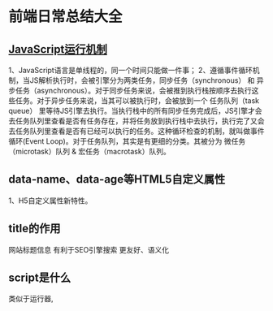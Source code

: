 # 前端日常总结大全
## [JavaScript运行机制](https://baijiahao.baidu.com/s?id=1615713540466951098&wfr=spider&for=pchttp:// "JavaScript运行机制")
1、JavaScript语言是单线程的，同一个时间只能做一件事；
2、遵循事件循环机制，当JS解析执行时，会被引擎分为两类任务，同步任务（synchronous） 和 异步任务（asynchronous）。对于同步任务来说，会被推到执行栈按顺序去执行这些任务。对于异步任务来说，当其可以被执行时，会被放到一个 任务队列（task queue） 里等待JS引擎去执行。当执行栈中的所有同步任务完成后，JS引擎才会去任务队列里查看是否有任务存在，并将任务放到执行栈中去执行，执行完了又会去任务队列里查看是否有已经可以执行的任务。这种循环检查的机制，就叫做事件循环(Event Loop)。对于任务队列，其实是有更细的分类。其被分为 微任务（microtask）队列 & 宏任务（macrotask）队列。

## data-name、data-age等HTML5自定义属性
1、H5自定义属性新特性。

## title的作用
网站标题信息
有利于SEO引擎搜索
更友好、语义化

## script是什么
类似于运行器,<script>标签，立刻唤醒JavaScript解析器来解析js代码

## defer和async的区别
1、 `<script src="script.js">` 没有 defer 或 async,浏览器会立即加载并执行指定的脚本,“立即”指的是在渲染该 script 标签之下的文档元素之前,也就是说不等待后续载入的文档元素,读到就加载并执行。

2、` <script async src="script.js">` 有 async,加载和渲染后续文档元素的过程将和 script.js 的加载与执行并行进行（异步）。

3、 `<script defer src="myscript.js">` 有 defer,加载后续文档元素的过程将和 script.js 的加载并行进行（异步）,但是 script.js 的执行要在所有元素解析完成之后,DOMContentLoaded 事件触发之前完成。

从实用角度来说,首先把所有脚本都丢到 </body> 之前是最佳实践,因为对于旧浏览器来说这是唯一的优化选择,此法可保证非脚本的其他一切元素能够以最快的速度得到加载和解析。
defer 和 async 在网络读取（下载）这块儿是一样的,都是异步的（相较于 HTML 解析）
它俩的差别在于脚本下载完之后何时执行,显然 defer 是最接近我们对于应用脚本加载和执行的要求的。
关于 defer,此图未尽之处在于它是按照加载顺序执行脚本的,这一点要善加利用
async 则是一个乱序执行的主,反正对它来说脚本的加载和执行是紧紧挨着的,所以不管你声明的顺序如何,只要它加载完了就会立刻执行
仔细想想,async 对于应用脚本的用处不大,因为它完全不考虑依赖（哪怕是最低级的顺序执行）,不过它对于那些可以不依赖任何脚本或不被任何脚本依赖的脚本来说却是非常合适的

## DOMContentLoaded和window.onload的区别
何时触发这两个事件？
1、当 onload 事件触发时，页面上所有的DOM，样式表，脚本，图片，flash都已经加载完成了。
2、当 DOMContentLoaded 事件触发时，仅当DOM加载完成，不包括样式表，图片，flash。


## 盒模型是什么
1、内容(content)、内边距(padding)、边框(border)、外边距(margin)， CSS盒子模型都具备这些属性。

## 宽度不定，如何实现三个元素按照1：1：1布局
父元素：display: flex;
子集：flex:1;

## 介绍一下BFC
一、常见定位方案
在讲 BFC 之前，我们先来了解一下常见的定位方案，定位方案是控制元素的布局，有三种常见方案:

普通流 (normal flow)
在普通流中，元素按照其在 HTML 中的先后位置至上而下布局，在这个过程中，行内元素水平排列，直到当行被占满然后换行，块级元素则会被渲染为完整的一个新行，除非另外指定，否则所有元素默认都是普通流定位，也可以说，普通流中元素的位置由该元素在 HTML 文档中的位置决定。
浮动 (float)
在浮动布局中，元素首先按照普通流的位置出现，然后根据浮动的方向尽可能的向左边或右边偏移，其效果与印刷排版中的文本环绕相似。
绝对定位 (absolute positioning)
在绝对定位布局中，元素会整体脱离普通流，因此绝对定位元素不会对其兄弟元素造成影响，而元素具体的位置由绝对定位的坐标决定。

二、BFC 概念
Formatting context(格式化上下文) 是 W3C CSS2.1 规范中的一个概念。它是页面中的一块渲染区域，并且有一套渲染规则，它决定了其子元素将如何定位，以及和其他元素的关系和相互作用。


那么 BFC 是什么呢？

BFC 即 Block Formatting Contexts (块级格式化上下文)，它属于上述定位方案的普通流。

具有 BFC 特性的元素可以看作是隔离了的独立容器，容器里面的元素不会在布局上影响到外面的元素，并且 BFC 具有普通容器所没有的一些特性。

通俗一点来讲，可以把 BFC 理解为一个封闭的大箱子，箱子内部的元素无论如何翻江倒海，都不会影响到外部。

三、触发 BFC
只要元素满足下面任一条件即可触发 BFC 特性：

body 根元素
浮动元素：float 除 none 以外的值
绝对定位元素：position (absolute、fixed)
display 为 inline-block、table-cells、flex
overflow 除了 visible 以外的值 (hidden、auto、scroll)

## DOM事件流的顺序
DOM事件流包括三个阶段:
事件捕获阶段
处于目标阶段
事件冒泡阶段

事件捕获阶段 => 处于目标阶段 => 事件冒泡阶段
在这个过程中可以使用event.stopPropagation();来阻止这个过程继续执行；
而addEventListener（）的第三个参数为：true则表示将事件绑定在捕获阶段，false表示将事件绑定在冒泡阶段；

捕获阶段：从window对象传导到目标节点（上层传到底层）称为“捕获阶段”（capture phase），捕获阶段不会响应任何事件；
目标阶段：在目标节点上触发，称为“目标阶段”
冒泡阶段：从目标节点传导回window对象（从底层传回上层），称为“冒泡阶段”（bubbling phase）。事件代理即是利用事件冒泡的机制把里层所需要响应的事件绑定到外层；

![](https://img-blog.csdnimg.cn/2019011111581623.jpg)


## 事件委托
1、可以大量节省内存占用，减少事件注册，比如在ul上代理所有li的click事件就非常棒
2、可以实现当新增子对象时无需再次对其绑定（动态绑定事件）

## setTimeout、Promise、Async、Await异步原理和执行顺序
## ES6的新增功能
1.Default Parameters（默认参数） in ES6
2.Template Literals（模板对象） in ES6
3.Multi-line Strings （多行字符串）in ES6
4.Destructuring Assignment （解构赋值）in ES6
5.Arrow Functions in（箭头函数） ES6
6.Promises in ES6
7.Block-Scoped Constructs Let and Const（块作用域let和const）
8.Classes （类）in ES6
9.Modules （模块）in ES6
```html
import虽然属于声明命令，但它是和export命令配合使用的。export命令用于规定模块的对外接口，import命令用于输入其他模块提供的功能。
```

ES6为字符串扩展了几个新的API：
```html
includes()：返回布尔值，表示是否找到了参数字符串。
startsWith()：返回布尔值，表示参数字符串是否在原字符串的头部。
endsWith()：返回布尔值，表示参数字符串是否在原字符串的尾部。 
```
## src和href区别
href用于建立当前页面与引用资源之间的关系（链接），而src则会替换当前标签。遇到href，页面会并行加载后续内容；而src则不同，浏览器需要加载完毕src的内容才会继续往下走。

## Cookie 安全性

一、对保存到cookie里面的敏感信息必须加密

二、设置HttpOnly为true
1、该属性值的作用就是防止Cookie值被页面脚本读取。
2、但是设置HttpOnly属性，HttpOnly属性只是增加了攻击者的难度，Cookie盗窃的威胁并没有彻底消除，因为cookie还是有可能传递的过程中被监听捕获后信息泄漏。

三、设置Secure为true
1、给Cookie设置该属性时，只有在https协议下访问的时候，浏览器才会发送该Cookie。
2、把cookie设置为secure，只保证cookie与WEB服务器之间的数据传输过程加密，而保存在本地的cookie文件并不加密。如果想让本地cookie也加密，得自己加密数据。

四、给Cookie设置有效期
1、如果不设置有效期，万一用户获取到用户的Cookie后，就可以一直使用用户身份登录。
2、在设置Cookie认证的时候，需要加入两个时间，一个是“即使一直在活动，也要失效”的时间，一个是“长时间不活动的失效时间”，并在Web应用中，首先判断两个时间是否已超时，再执行其他操作。

## XSRF攻击
1、检测请求头中的Referer字段
2、添加检验token

## XSS 攻击
1、可以合理利用现有成熟框架、开启自带的HTML转义功能，过滤特殊字符。
2、校验用户输入的特殊字符
3、前端和服务端合作，阻止未转义特殊字符输出。
4、尽量避免内联事件，尽量不要使用 <code>onLoad="onload('{{data}}')"</code>、<code>onClick="go('{{action}}')"</code> 这种拼接内联事件的写法。在 JavaScript 中通过 <code>.addEventlistener()</code> 事件绑定会更安全。
5、避免拼接 HTML</strong>前端采用拼接 HTML 的方法比较危险，如果框架允许，使用 <code>createElement</code>、<code>setAttribute</code> 之类的方法实现。或者采用比较成熟的渲染框架，如 Vue/React 等。

## 浏览器缓存
强制缓存优先于协商缓存进行，若强制缓存(Expires和Cache-Control)生效则直接使用缓存，若不生效则进行协商缓存(Last-Modified / If-Modified-Since和Etag / If-None-Match)，协商缓存由服务器决定是否使用缓存，若协商缓存失效，那么代表该请求的缓存失效，重新获取请求结果，再存入浏览器缓存中；生效则返回304，继续使用缓存，主要过程如下：

![](https://www.mwcxs.top/static/upload/pics/2019/1/30SX0D2hqApuJ7Z44y609Z3RKp.png)

![](https://pics1.baidu.com/feed/bd3eb13533fa828bdc28583dc7e44d33950a5ae3.jpeg?token=e62e6b72e2053c46185f2ddf0532a861)

## get和post区别

## 重载重写区别，应用场景

## 手写代码 合并两个有序数组

## css垂直居中的实现

## css三角形的实现

## 从输入url到页面加载发生了什么

这是一道经典的面试题，这道题没有一个标准的答案，它涉及很多的知识点，面试官会通过这道题了解你对哪一方面的知识比较擅长，然后继续追问看看你的掌握程度。当然我写的这些也只是我的一些简单的理解，从前端的角度出发，我觉得首先回答必须包括几个基本的点，然后在根据你的理解深入回答。

　　1、浏览器的地址栏输入URL并按下回车。

　　2、浏览器查找当前URL是否存在缓存，并比较缓存是否过期。

　　3、DNS解析URL对应的IP。

　　4、根据IP建立TCP连接（三次握手）。

　　5、HTTP发起请求。

　　6、服务器处理请求，浏览器接收HTTP响应。

　　7、渲染页面，构建DOM树。

　　8、关闭TCP连接（四次挥手）。

　　说完整个过程的几个关键点后我们再来展开的说一下。

　　一、URL

　　我们常见的RUL是这样的:http://www.baidu.com,这个域名由三部分组成：协议名、域名、端口号，这里端口是默认所以隐藏。除此之外URL还会包含一些路径、查询和其他片段，例如：http://www.tuicool.com/search?kw=%E4%。我们最常见的的协议是HTTP协议，除此之外还有加密的HTTPS协议、FTP协议、FILe协议等等。URL的中间部分为域名或者是IP，之后就是端口号了。通常端口号不常见是因为大部分的都是使用默认端口，如HTTP默认端口80，HTTPS默认端口443。说到这里可能有的面试官会问你同源策略，以及更深层次的跨域的问题，我今天就不在这里展开了。

　　二、缓存

　　说完URL我们说说浏览器缓存,HTTP缓存有多种规则，根据是否需要重新向服务器发起请求来分类，我将其分为强制缓存，对比缓存。

　　强制缓存判断HTTP首部字段：cache-control，Expires。

　　Expires是一个绝对时间，即服务器时间。浏览器检查当前时间，如果还没到失效时间就直接使用缓存文件。但是该方法存在一个问题：服务器时间与客户端时间可能不一致。因此该字段已经很少使用。

　　cache-control中的max-age保存一个相对时间。例如Cache-Control: max-age = 484200，表示浏览器收到文件后，缓存在484200s内均有效。 如果同时存在cache-control和Expires，浏览器总是优先使用cache-control。

　　对比缓存通过HTTP的last-modified，Etag字段进行判断。

　　last-modified是第一次请求资源时，服务器返回的字段，表示最后一次更新的时间。下一次浏览器请求资源时就发送if-modified-since字段。服务器用本地Last-modified时间与if-modified-since时间比较，如果不一致则认为缓存已过期并返回新资源给浏览器；如果时间一致则发送304状态码，让浏览器继续使用缓存。

　　Etag：资源的实体标识（哈希字符串），当资源内容更新时，Etag会改变。服务器会判断Etag是否发生变化，如果变化则返回新资源，否则返回304。

　　![](https://images2015.cnblogs.com/blog/1034346/201703/1034346-20170329142757404-377860259.png)

　　三、DNS域名解析

　　我们知道在地址栏输入的域名并不是最后资源所在的真实位置，域名只是与IP地址的一个映射。网络服务器的IP地址那么多，我们不可能去记一串串的数字，因此域名就产生了，域名解析的过程实际是将域名还原为IP地址的过程。

　　首先浏览器先检查本地hosts文件是否有这个网址映射关系，如果有就调用这个IP地址映射，完成域名解析。

　　如果没找到则会查找本地DNS解析器缓存，如果查找到则返回。

　　如果还是没有找到则会查找本地DNS服务器，如果查找到则返回。

　　最后迭代查询，按根域服务器 ->顶级域,.cn->第二层域，hb.cn ->子域，www.hb.cn的顺序找到IP地址。

　　![](https://images2015.cnblogs.com/blog/1034346/201703/1034346-20170329144552311-345405404.jpg)

　　递归查询，按上一级DNS服务器->上上级->....逐级向上查询找到IP地址。

　　![](https://images2015.cnblogs.com/blog/1034346/201703/1034346-20170329144611358-1044454178.jpg)

　　四、TCP连接

　　在通过第一步的DNS域名解析后，获取到了服务器的IP地址，在获取到IP地址后，便会开始建立一次连接，这是由TCP协议完成的，主要通过三次握手进行连接。

　　第一次握手： 建立连接时，客户端发送syn包（syn=j）到服务器，并进入SYN_SENT状态，等待服务器确认； 

　　第二次握手： 服务器收到syn包，必须确认客户的SYN（ack=j+1），同时自己也发送一个SYN包（syn=k），即SYN+ACK包，此时服务器进入SYN_RECV状态；

　　第三次握手： 客户端收到服务器的SYN+ACK包，向服务器发送确认包ACK(ack=k+1），此包发送完毕，客户端和服务器进入ESTABLISHED（TCP连接成功）状态，完成三次握手。

 

　　完成三次握手，客户端与服务器开始传送数据。

　　![](https://images2015.cnblogs.com/blog/1034346/201703/1034346-20170329145607592-1103856922.png)

**五、浏览器向服务器发送HTTP请求**

　　完整的HTTP请求包含请求起始行、请求头部、请求主体三部分。

　　![](https://images2015.cnblogs.com/blog/1034346/201703/1034346-20170329150734545-432760222.jpg)

　　**六、浏览器接收响应**

　　服务器在收到浏览器发送的HTTP请求之后，会将收到的HTTP报文封装成HTTP的Request对象，并通过不同的Web服务器进行处理，处理完的结果以HTTP的Response对象返回，主要包括状态码，响应头，响应报文三个部分。

　　状态码主要包括以下部分

　　1xx：指示信息–表示请求已接收，继续处理。

　　2xx：成功–表示请求已被成功接收、理解、接受。

　　3xx：重定向–要完成请求必须进行更进一步的操作。

　　4xx：客户端错误–请求有语法错误或请求无法实现。

　　5xx：服务器端错误–服务器未能实现合法的请求。

　　响应头主要由Cache-Control、 Connection、Date、Pragma等组成。

　　响应体为服务器返回给浏览器的信息，主要由HTML，css，js，图片文件组成。

　　七、页面渲染

　　如果说响应的内容是HTML文档的话，就需要浏览器进行解析渲染呈现给用户。整个过程涉及两个方面：解析和渲染。在渲染页面之前，需要构建DOM树和CSSOM树。

　　![](https://images2015.cnblogs.com/blog/1034346/201703/1034346-20170329153247436-670728382.png)

　　在浏览器还没接收到完整的 HTML 文件时，它就开始渲染页面了，在遇到外部链入的脚本标签或样式标签或图片时，会再次发送 HTTP 请求重复上述的步骤。在收到 CSS 文件后会对已经渲染的页面重新渲染，加入它们应有的样式，图片文件加载完立刻显示在相应位置。在这一过程中可能会触发页面的重绘或重排。这里就涉及了两个重要概念：Reflow和Repaint。

　　Reflow，也称作Layout，中文叫回流，一般意味着元素的内容、结构、位置或尺寸发生了变化，需要重新计算样式和渲染树，这个过程称为Reflow。

　　Repaint，中文重绘，意味着元素发生的改变只是影响了元素的一些外观之类的时候（例如，背景色，边框颜色，文字颜色等），此时只需要应用新样式绘制这个元素就OK了，这个过程称为Repaint。

　　所以说Reflow的成本比Repaint的成本高得多的多。DOM树里的每个结点都会有reflow方法，一个结点的reflow很有可能导致子结点，甚至父点以及同级结点的reflow。

下面这些动作有很大可能会是成本比较高的：

增加、删除、修改DOM结点时，会导致Reflow或Repaint

移动DOM的位置，或是搞个动画的时候

内容发生变化

修改CSS样式的时候

Resize窗口的时候（移动端没有这个问题），或是滚动的时候

修改网页的默认字体时

　　基本上来说，reflow有如下的几个原因：

Initial，网页初始化的时候

Incremental，一些js在操作DOM树时

Resize，其些元件的尺寸变了

StyleChange，如果CSS的属性发生变化了

Dirty，几个Incremental的reflow发生在同一个frame的子树上

**八、关闭TCP连接或继续保持连接**

通过四次挥手关闭连接(FIN ACK, ACK, FIN ACK, ACK)。

　　![](https://images2015.cnblogs.com/blog/1034346/201703/1034346-20170329153945389-2019926409.png)

　　第一次挥手是浏览器发完数据后，发送FIN请求断开连接。

　　第二次挥手是服务器发送ACK表示同意，如果在这一次服务器也发送FIN请求断开连接似乎也没有不妥，但考虑到服务器可能还有数据要发送，所以服务器发送FIN应该放在第三次挥手中。

　　这样浏览器需要返回ACK表示同意，也就是第四次挥手。


　　至此从浏览器地址栏输入URL到页面呈现到你面前的整个过程就分析完了。



## 浏览器渲染过程与性能优化
https://juejin.cn/post/6844904040346681358#heading-27

## HTTP CODE 状态码

```html
100 Continue  继续，一般在发送post请求时，已发送了http header之后服务端将返回此信息，表示确认，之后发送具体参数信息
200 OK   正常返回信息
201 Created  请求成功并且服务器创建了新的资源
202 Accepted  服务器已接受请求，但尚未处理
301 Moved Permanently  请求的网页已永久移动到新位置
302 Found  临时性重定向
303 See Other  临时性重定向，且总是使用 GET 请求新的 URI
304 Not Modified  自从上次请求后，请求的网页未修改过
400 Bad Request  服务器无法理解请求的格式，客户端不应当尝试再次使用相同的内容发起请求
401 Unauthorized  请求未授权
403 Forbidden  禁止访问
404 Not Found  找不到如何与 URI 相匹配的资源
500 Internal Server Error  最常见的服务器端错误
503 Service Unavailable 服务器端暂时无法处理请求（可能是过载或维护）
```

## 性能分析 chrome devtool lighthouse

## 前端页面加载阻塞渲染问题，如何解决？

一、解析DOM树和CSSOM

1.HTML标签进行Dom树解析 
解析遇到link、script、img标签时，浏览器会向服务器发送请求资源。
script的加载或者执行都会阻塞html解析、其他下载线程以及渲染线程。
link加载完css后会解析为CSSOM(层叠样式表对象模型,一棵仅含有样式信息的树)。css的加载和解析不会阻塞html的解析，但会阻塞渲染。
img的加载不会阻塞html的解析，但img加载后并不渲染，它需要等待Render Tree生成完后才和Render Tree一起渲染出来。未下载完的图片需等下载完后才渲染。

2.CSS语法进行CSS树解析 
	CSS解释器将CSS进行解释然后解析
	划重点！！！Dom树和CSSOM两者不是解析完再渲染的，而是边解析边进行渲染的！
	DOM树和CSSOM渲染完成后合并生成Render树
	布局（reflow重排发生在这个阶段）
	布局（reflow重排发生在这个阶段）

这个阶段是通过递归调用进行布局的，引擎计算各元素的尺寸大小，进行布局树绘制

触发重排：

页面首次渲染
浏览器窗口大小变化
元素尺寸、位置、内容、字体大小发生变化
添加或删除可见的元素
激活伪类时
 
绘制（repainting重绘发生在这个阶段）
触发重绘：改变元素颜色、背景、visibility、outline等属性

重排一定会触发重绘，重绘不一定会触发重排 。

阻塞问题总结
阻塞发生的情况：
遇到script标签加载js的时候会加载js并且执行完毕才开始渲染
遇到alert会阻塞
css也会阻塞
css是由单独的下载线程异步下载的。

总结：
1.css加载不会阻塞DOM树的解析
2.css加载会阻塞DOM树（render树）的渲染
3.css加载会阻塞后面js语句的执行

为了避免让用户看到长时间的白屏时间，我们应该尽可能的提高css加载速度，比如可以使用以下几种方法:

使用CDN(因为CDN会根据你的网络状况，替你挑选最近的一个具有缓存内容的节点为你提供资源，因此可以减少加载时间)
对css进行压缩(可以用很多打包工具，比如webpack,gulp等，也可以通过开启gzip压缩)
合理的使用缓存(设置cache-control,expires,以及E-tag都是不错的，不过要注意一个问题，就是文件更新后，你要避免缓存而带来的影响。其中一个解决防范是在文件名字后面加一个版本号)
减少http请求数，将多个css文件合并，或者是干脆直接写成内联样式(内联样式的一个缺点就是不能缓存)

![](https://img2018.cnblogs.com/blog/1659314/201908/1659314-20190822111456778-550471352.jpg)

## JS更新DOM后页面及时渲染问题

深入研究浏览器内核可以发现，浏览器内核是多线程的，其中一个常驻线程叫javascript引擎线程，负责执行js代码，还有一个常驻线程叫GUI渲染线程，负责页面渲染，dom重画等操作。javascript引擎是基于事件驱动单线程执行的，js线程一直在等待着任务列表中的任务到来，而js线程与gui渲染线程是互斥的，当js线程执行时，渲染线程呈挂起状态，只有当js线程空闲时渲染线程才会执行。所以，我们可以理解为什么dom更新总是不能被立刻执行。就我们的代码来说，显示提示和隐藏提示的dom操作都被浏览器记下来了并放在gui渲染线程的任务队列中，但都没有立刻进行渲染，而是在当前函数完成后（js线程已处于空闲状态），进行最终的dom渲染，而我们的用户则基本感受不到这个过程，因为经过show和hide两个相反的操作，相当于dom完全没变。

![](https://img-blog.csdn.net/20131116163500734)

浏览器的行为虽然是合理的，但却给我们带来了麻烦，怎么才能强制浏览器执行dom更新的操作以满足我们的业务需要，给用户友好的提示呢，有两种方法：

采用alert语句进行提示，alert语句会block住js线程，将执行权让给gui渲染线程，执行alert之后浏览器会把这个语句之前的所有对dom的操作都进行体现。这个方法虽然简单有效，但不具有可操作性，首先alert是简单粗暴的一种提示方式，反倒降低了用户体验，其次不能适用在各种场景中，不可能在系统中无缘无故地弹出个alert框只是为了强制重画更新的dom。所以，该方法不值得推广。

采用setTimeout方法，这是普遍的解决方案。把计算逻辑和隐藏提示的方法放在setTimeout里可以解决这个问题，因为setTimeout启用了一个定时器，指定在经过一段时间后执行某段逻辑，从而使这段逻辑跳离了当前函数体，使当前函数可以快速地执行完，之后如果js引擎线程中没有排队的任务，则gui渲染线程得到执行，showTip相关的dom更新得到体现。当定时器到时后，js线程又得到了新的任务，从而使计算逻辑和隐藏提示的操作得到执行。

## HTTP 1.0 和 HTTP2.0 的区别

HTTP/2没有改变HTTP的基本语义和操作，各种操作方法（如GET/POST/HEAD等）、请求头和请求体机制都没有改变，不同的只是传输的方式改变了。HTTP/1.x 协议以换行符作为纯文本的分隔符，而 HTTP/2 将所有传输的信息分割为更小的消息和帧，并采用二进制格式对它们编码。

**HTTP/2的主要功能特性**

将HTTP协议中的纯文本传输修改成了二进制帧传输，分为头部帧和数据帧。
使用HPCAK对头部数据压缩，添加头部索引减少重复头部数据传输。
添加数据优先级，针对不同的数据源建立不同的优先级树，确保优先级高的数据不会被阻塞。
请求响应的复用，同一个数据流中可以同时以不同的顺序发送多个不同的帧，每个数据源只产生一个连接。
流控制，阻止发送方向接收方发送的大量数据，通过请求窗口限制请求速率。
服务端推送，打破严格的请求-响应机制，服务端也可以主动推送数据到客户端。

**HTTP/2数据传输的基本元素**

新的HTTP/2协议通过二进制帧来传输数据，改变了客户端与服务器之间交换数据的方式，主要涉及了三个概念：

帧：HTTP/2数据传输的基本单位，通过把原始的文本数据处理成二进制帧来发送。
消息：逻辑请求和响应构成的统一整体就是消息。
数据流：建立的TCP连接，承载发送一条和多条消息。
帧和消息

和HTTP/1一样，HTTP/2依旧还是保留了请求头、请求体以及响应体的部分。只不过在传输的时候被处理成了二进制的内容格式，同时把请求帧和响应帧区分开来了，两者可以单独发送。


## 手撕 简版 Promise 

```javascript
let myPromise = function (executor) {
    let self = this;//缓存一下this

    self.status = 'pending';// 状态管理 状态的变化只能由pending变为resolved或者rejected。一件事情不能既成功又失败。所以resolved和rejected不能相互转化。
    self.value = undefined;// 成功后的值 传给resolve
    self.reason = undefined;//失败原因 传给reject

    self.onResolvedCallbacks = [];// 存放then中成功的回调
    self.onRejectedCallbacks = []; // 存放then中失败的回调 
    // 这里说明一下，第三步使用定时器。执行完 new Promise 之后，会执行then方法，此时会把then中的方法缓存起来，并不执行：此时状态还是pending。等到定时器2秒之后，执行
    // resolve|reject 时，而是依次执行存放在数组中的方法。 参考发布订阅模式

    function resolve(value) {
        // pending => resolved
        if (self.status === 'pending') {
            self.value = value;
            self.status = 'resolved';
            // 依次执行缓存的成功的回调
            self.onResolvedCallbacks.forEach(fn => fn(self.value));
        }
    }

    function reject(reason) {
        // pending => rejected
        if (self.status === 'pending') {
            self.value = value;
            self.status = 'rejected';
            // 依次执行缓存的失败的回调
            self.onRejectedCallbacks.forEach(fn => fn(self.reason));
        }
    }

    try {
        //new Promise 时 executor执行
        executor(resolve, reject);
    } catch (error) {
        reject(error);// 当executor中执行有异常时，直接执行reject
    }
}

// 每个Promise实例上都有then方法
Promise.prototype.then = function (onFulfilled, onRejected) {
    let self = this;

    // 执行了 resolve
    if (self.status === 'resolved') {
        // 执行成功的回调
        onFulfilled(self.value);
    }

    // 执行了 reject
    if (self.status === 'rejected') {
        // 执行失败的回调
        onRejected(self.reason);
    }

    // new Promise中可以支持异步行为 当既不执行resolve又不执行reject时 状态是默认的等待态pending
    if (self.status === 'pending') {
        // 缓存成功的回调
        self.onResolvedCallbacks.push(onFulfilled);
        // 缓存失败的回调
        self.onRejectedCallbacks.push(onRejected);
    }
};

```


## 通过解析过程了解JavaScript
什么是Javascript解析引擎？
Javascript解析引擎（简称Javascript引擎），是一个程序，是浏览器引擎的一个部分。

每个浏览器的Javascript解析引擎都不相同（因为每个浏览器编写Javascript解析引擎的语言（C或者C++）以及解析原理都不相同）。标准的Javascript解析引擎会按照 ECMAScript文档来实现。虽然每个浏览器的Javascript解析引擎不同，但Javascript的语言性质决定了Javascript关键的渲染原理仍然是动态执行Javascript字符串。只是词法分析、语法分析、变量赋值、字符串拼接的实现方式有所不同。

JavaScript解析引擎到底是干什么的？
JavaScript解析引擎就是根据ECMAScript定义的语言标准来动态执行JavaScript字符串。虽然之前说现在很多浏览器不全是按照标准来的，解释机制也不尽相同，但动态解析JS的过程还是分成两个阶段：语法检查阶段和运行阶段。

语法检查包括词法分析和语法分析，运行阶段又包括预解析和运行阶段（像V8引擎会将JavaScript字符串编译成二进制代码，此过程应该归到语法检查过程中）。

JavaScript解析过程
在JavaScript解析过程中，如遇错误就直接跳出当前代码块，直接执行下一个 script 代码段。所以在同一个 script 内的代码段有错误的话就不会执行下去，但是不会影响下一个 script 内的代码段。

第一阶段：语法检查
语法检查也是JavaScript解析器的工作之一，包括 词法分析 和 语法分析，过程大致如下：

一：词法分析
词法分析：JavaScript解释器先把JavaScript代码（字符串）的字符流按照ECMAScript标准转换为记号流。
例如：把字符流：

a = (b - c);
转换为记号流：

NAME "a"
EQUALS
OPEN_PARENTHESIS
 NAME "b"
MINUS 
NAME "c"
CLOSE_PARENTHESIS
SEMICOLON
二：语法分析
语法分析：JavaScript语法分析器在经过词法分析后，将记号流按照ECMAScript标准把词法分析所产生的记号生成语法树。
通俗地说就是把从程序中收集的信息存储到数据结构中，每取一个词法记号，就送入语法分析器进行分析。

语法分析不做的事：去掉注释，自动生成文档，提供错误位置（可以通过记录行号来提供）。ECMAScript标准如下：

var，if，else，break，continue等是JavaScript的关键词
abstract，int，long等是JavaScript保留词
怎么样算是数字、怎么样算是字符串等等
定义了操作符（+，-，=）等操作符
定义了JavaScript的语法
定义了对表达式，语句等标准的处理算法，比如遇到==该如何处理
……
当语法检查正确无误之后，就可以进入运行阶段了。

第二阶段：运行阶段
一：预解析
第一步：JavaScript引擎将语法检查正确后生成的语法树复制到当前执行上下文中。
第二步：JavaScript引擎会对语法树当中的变量声明、函数声明以及函数的形参进行属性填充。

“预解析”从语法检查阶段复制过来的信息如下：

内部变量表varDecls：varDecls保存的用var进行显式声明的局部变量。
内嵌函数表funDecls：在“预解析”阶段，发现有函数定义的时候，除了记录函数的声明外，还会创建一个原型链对象（prototype）。
…其他的信息。
执行上下文（execution context）

（一）预解析阶段创建的执行上下文包括：变量对象、作用域链、this

变量对象（Variable Object）：由var declaration、function declaration（变量声明、函数声明）、arguments（参数）构成。变量对象是以单例形式存在。
作用域链（Scope Chain）：variable object + all parent scopes（变量对象以及所有父级作用域）构成。
this值：（thisValue）：content object。this值在进入上下文阶段就确定了。一旦进入执行代码阶段，this值就不会变了。
（二）“预解析”阶段创建执行上下文之后，还会对变量对象/活动对象（VO/AO）的一些属性填充数值。

函数的形参：执行上下文的变量对象的一个属性，其属性名就是形参的名字，其值就是实参的值；对于没有传递的参数，其值为undefined。
函数声明：执行上下文的变量对象的一个属性，属性名和值都是函数对象创建出来的；如果变量对象已经包含了相同名字的属性，则会替换它的值。
变量声明：执行上下文的变量对象的一个属性，其属性名即为变量名，其值为undefined；如果变量名和已经声明的函数名或者函数的参数名相同，则不会影响已经存在的函数声明的属性，该声明会被忽略掉，但其包含的赋值操作不会忽略。
变量对象/活动对象（VO/AO）填充的顺序也是按照以上顺序：函数的形参->函数声明->变量声明；在变量对象/活动对象（VO/AO）中权重高低也按照函数的形参->函数声明->变量声明顺序来。

如下代码：

    var a=1;
    function b(a) { 
        alert(a);
    }
    var b;
    alert(b); // function b(a) { alert(a); }
    b();  //undefined 
变量对象/活动对象（VO/AO）填充及优先顺序

以上代码在进入执行上下文时，按照函数的形参->函数声明->变量声明顺序来填充，并且优先权永远都是函数的形参>函数声明>变量声明，所以只要alert(a)中的a是函数中的形参，就永远不会被函数和变量声明覆盖。就算没有赋值也是默认填充的undefined值。

第二部分：执行代码
经过“预解析”创建执行上下文之后，就进入执行代码阶段，VO/AO就会重新赋予真实的值，“预解析”阶段赋予的undefined值会被覆盖。

此阶段才是程序真正进入执行阶段，Javascript引擎会一行一行的读取并运行代码。此时那些变量都会重新赋值。

假如变量是定义在函数内的，而函数从头到尾都没被激活（调用）的话，则变量值永远都是undefined值。

进入了执行代码阶段，在“预解析”阶段所创建的任何东西可能都会改变，不仅仅是VO/AO，this和作用域链也会因为某些语句而改变，后面会讲到。

了解完Javascript的解析过程最后我们再来了解下firebug的控制台对Javascript的报错提示吧。

其实firebug的控制台也算是JavaScript的解释器，而且他们会提示我们哪行出现了错误或者错误发生在哪个时期，语法检查阶段错误，还是运行期错误。

如下：

    alert(var);// SyntaxError: syntax error 语法分析阶段错误 ：语法错误
    var=1;; // SyntaxError: missing variable name 语法分析阶段错误 ：var是保留字符，导致变量名丢失
    a=b=v // ReferenceError: v is not defined 运行期错误： v 是未定义的
    JavaScript错误信息)
有如此详细的错误提示，是不是就很快就知道代码中到底是哪里错了呢！

接下来我们详细来介绍执行上下文中的一个重要概念——作用域链。

作用域链（Scope Chain）

作用域链是处理标识符时进行变量查询的变量对象列表，每个执行上下文都有自己的变量对象：对于全局上下文而言，其变量对象就是全局对象本身；对于函数而言，其变量对象就是活动对象。

作用域链以及执行上下文的关系

在Javascript中只有函数能规定作用域，全局执行上下文中的 Scope 是全局上下文中的属性，也是最外层的作用域链。

函数的属性[[Scope]]是在“预解析”的时候就已经存在的了，它包含了所有上层变量对象，并一直保存在函数中。就算函数永远都没被激活（调用），[[Scope]]也都还是存在函数对象上。

创建执行上下文的 Scope 属性和进入执行上下文的过程如下：

Scope = AO + [[Scope]] //预解析时的 Scope 属性 
Scope = [AO].concat([[Scope]]); //执行阶段，将AO添加到作用域链的最前端
执行上下文定义的 Scope 属性变化过程

执行上下文中的[AO]是函数的活动对象，而[[Scope]]则是该函数属性作用域。当前函数的AO永远是在最前面的，保存在堆栈上，而每当函数激活的时候，这些AO都会压栈到该堆栈上，查询变量是先从栈顶开始查找，也就是说作用域链的栈顶永远是当前正在执行的代码所在环境的VO/AO（当函数调用结束后，则会从栈顶移除）。

通俗点讲就是：JavaScript解释器通过作用域链将不同执行位置上的变量对象串连成列表，并借助这个列表帮助JavaScript解释器检索变量的值。作用域链相当于一个索引表，并通过编号来存储它们的嵌套关系。当JavaScript解释器检索变量的值，会按着这个索引编号进行快速查找，直到找到全局对象为止，如果没有找到值，则传递一个特殊的 undefined值。

是不是又想到了一条JavaScript高效准则：为什么说在该函数内定义的变量，能减少函数嵌套能提高JavaScript的效率？因为函数定义的变量，此变量永远在栈顶，这样子查询变量的时间变短了。

作用域的特性

保证查询有序的访问所有变量和函数
作用域链感觉就是一个VO链表，当访问一个变量时，先在链表的第一个VO上查找，如果没有找到则继续在第二个VO上查找，直到搜索结束，也就是搜索到全局执行环境的VO中。这也就形成了作用域链的概念。

var color="blue";
function changecolor(){ 
    var anothercolor="red"; 
    function swapcolors(){
        var tempcolor=anothercolor; 
        anothercolor=color; 
        color=tempcolor; // Todo something 
    } 
    swapcolors();
}
changecolor();//这里不能访问tempcolor和anocolor;但是可以访问color;
alert("Color is now "+color);
作用域链保护变量安全

函数的作用域是在函数创建即“预解析”阶段就已经就已经定义了，而在代码执行阶段则是将函数的作用域添加到作用域链上。

原型链查询

在介绍“预解析”阶段时，我们有提到当创建函数时，同时也会创建原型链对象（prototype）函数天生的。原型链对象在作用域链中没有找到变量对象时，那么就会通过原型链来查找。


function Foo() { 
    function bar() { 
        alert(x); 
    } 
    bar();
}
Object.prototype.x = 10;
Foo(); // 10
上例中在作用域链中遍历查询，到了全局对象了，该对象继承自Object.prototype，因此，最终变量“x”的值就变成了10。不过，在原型链上定义变量对象有些浏览器不支持，譬如IE6，而且这样增加了变量对象的查询时间。所以变量声明尽量在调用函数AO里，即在用到该变量的函数内声明变量对象。

作用域是在“预解析”时就已经决定的，所以作用域被叫做静态作用域，而在执行阶段的则被叫做动态链，因为在执行阶段会改变作用域链中填充的值。

## 前端技术专家

![](https://static001.geekbang.org/resource/image/e0/92/e0c654fa7cf5f63cdcca1b6c51008992.jpeg)

对标阿里 P7 级别。到了这个级别，我们从图上可以看到，要求又不一样了，比如组件变成了组件体系，工具变成了工具链和持续集成体系，性能优化变成了性能体系。这些东西变得不仅仅是称呼，还有工作的内容，这个级别跟资深工程师的主要区别是，从解决单点问题变成系统性方法，从服务自己变成服务团队，从一次性发挥变成持续性输出。比如，资深工程师可能做一些组件，然后在项目里面用，自己的代码可维护性提升了，复用也做得更好了。但是前端专家要考虑制定组件规范推广到团队，还要做培训，考虑组件如何开发、管理和下线。资深工程师做性能，把自己的页面优化好了就可以了，但是前端专家就需要考虑采集数据、做报表和监控、总结 checklist、跟工具结合、定性能指标等等。由于这个级别对架构能力、工程和软技能要求很高，所以算是比较难以跨越的。
